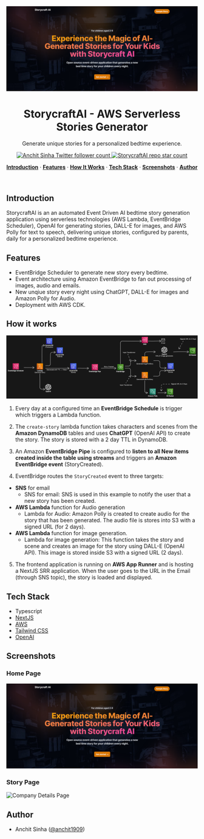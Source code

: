<img alt="StorycraftAI - AWS Serverless Stories Generator" src="/frontend/public/HomePage.png">
    <h1 align="center">StorycraftAI - AWS Serverless Stories Generator</h1>

<p align="center">
  Generate unique stories for a personalized bedtime experience.
</p>

<p align="center">
  <a href="https://twitter.com/anchit1909" target="_blank">
    <img src="https://img.shields.io/twitter/follow/anchit1909?style=flat&label=anchit1909&logo=twitter&color=0bf&logoColor=fff" alt="Anchit Sinha Twitter follower count" />
  </a>
  <a href="https://github.com/Anchit1909/storycraft-ai" target="_blank">
    <img src="https://img.shields.io/github/stars/Anchit1909/storycraft-ai?label=Anchit1909%2FStorycraftAI" alt="StorycraftAI repo star count" />
  </a>
</p>

<p align="center">
  <a href="#introduction"><strong>Introduction</strong></a> ·
  <a href="#features"><strong>Features</strong></a> ·
  <a href="#how-it-works"><strong>How It Works</strong></a> ·
  <a href="#tech-stack"><strong>Tech Stack</strong></a> ·
  <a href="#screenshots"><strong>Screenshots</strong></a> ·
  <a href="#author"><strong>Author</strong></a>
</p>
<br/>

## Introduction

StorycraftAI is an an automated Event Driven AI bedtime story generation application using serverless technologies (AWS Lambda, EventBridge Scheduler), OpenAI for generating stories, DALL-E for images, and AWS Polly for text to speech, delivering unique stories, configured by parents, daily for a personalized bedtime experience.

## Features

- EventBridge Scheduler to generate new story every bedtime.
- Event architecture using Amazon EventBridge to fan out processing of images, audio and emails.
- New unqiue story every night using ChatGPT, DALL-E for images and Amazon Polly for Audio.
- Deployment with AWS CDK.

## How it works

![Architecture diagram](./frontend/public/Arch-Dark.png)

1. Every day at a configured time an **EventBridge Schedule** is trigger which triggers a Lambda function.

2. The `create-story` lambda function takes characters and scenes from the **Amazon DynamoDB** tables and uses **ChatGPT** (OpenAI API) to create the story. The story is stored with a 2 day TTL in DynamoDB.

3. An Amazon **EventBridge Pipe** is configured to **listen to all New items created inside the table using streams** and triggers an **Amazon EventBridge event** (StoryCreated).

4. EventBridge routes the `StoryCreated` event to three targets:

- **SNS** for email
  - SNS for email: SNS is used in this example to notify the user that a new story has been created.
- **AWS Lambda** function for Audio generation
  - Lambda for Audio: Amazon Polly is created to create audio for the story that has been generated. The audio file is stores into S3 with a signed URL (for 2 days).
- **AWS Lambda** function for image generation.
  - Lambda for image generation: This function takes the story and scene and creates an image for the story using DALL-E (OpenAI API). This image is stored inside S3 with a signed URL (2 days).

5. The frontend application is running on **AWS App Runner** and is hosting a NextJS SRR application. When the user goes to the URL in the Email (through SNS topic), the story is loaded and displayed.

## Tech Stack

- Typescript
- [NextJS](https://nextjs.org/)
- [AWS](https://aws.amazon.com/)
- [Tailwind CSS](https://tailwindcss.com/)
- [OpenAI](https://openai.com/blog/openai-api)

## Screenshots

### Home Page

<img alt="Home Page" src="frontend/public/HomePage.png">

### Story Page

<img alt="Company Details Page" src="">

## Author

- Anchit Sinha ([@anchit1909](https://twitter.com/anchit1909))
